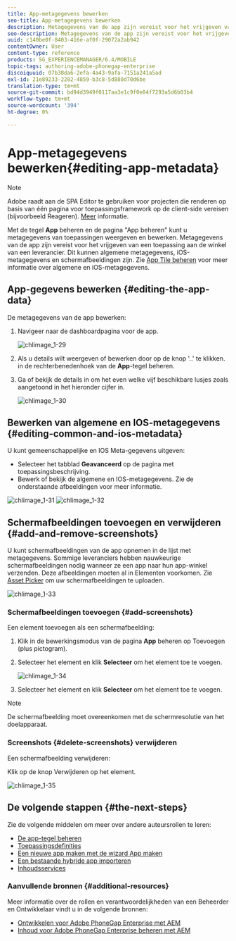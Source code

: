 ```yaml
---
title: App-metagegevens bewerken
seo-title: App-metagegevens bewerken
description: Metagegevens van de app zijn vereist voor het vrijgeven van een toepassing aan de winkel van een leverancier. Volg deze pagina voor meer informatie over het bewerken van toepassingsgegevens.
seo-description: Metagegevens van de app zijn vereist voor het vrijgeven van een toepassing aan de winkel van een leverancier. Volg deze pagina voor meer informatie over het bewerken van toepassingsgegevens.
uuid: c140be0f-8403-416e-af0f-29072a2ab942
contentOwner: User
content-type: reference
products: SG_EXPERIENCEMANAGER/6.4/MOBILE
topic-tags: authoring-adobe-phonegap-enterprise
discoiquuid: 07b38da6-2efa-4a43-9afa-7151a241a5ad
exl-id: 21e89233-2282-4859-b3c8-5d880d70d6be
translation-type: tm+mt
source-git-commit: bd94d3949f0117aa3e1c9f0e84f7293a5d6b03b4
workflow-type: tm+mt
source-wordcount: '394'
ht-degree: 0%

---
```


# App-metagegevens bewerken{#editing-app-metadata}

>[!NOTE]
>
>Adobe raadt aan de SPA Editor te gebruiken voor projecten die renderen op basis van één pagina voor toepassingsframework op de client-side vereisen (bijvoorbeeld Reageren). [Meer](/help/sites-developing/spa-overview.md) informatie.

Met de tegel **App** beheren en de pagina &quot;App beheren&quot; kunt u metagegevens van toepassingen weergeven en bewerken. Metagegevens van de app zijn vereist voor het vrijgeven van een toepassing aan de winkel van een leverancier. Dit kunnen algemene metagegevens, iOS-metagegevens en schermafbeeldingen zijn. Zie [App Tile beheren](/help/mobile/phonegap-app-details-tile.md) voor meer informatie over algemene en iOS-metagegevens.

## App-gegevens bewerken {#editing-the-app-data}

De metagegevens van de app bewerken:

1. Navigeer naar de dashboardpagina voor de app.

   ![chlimage_1-29](assets/chlimage_1-29.png)

1. Als u details wilt weergeven of bewerken door op de knop &#39;..&#39; te klikken. in de rechterbenedenhoek van de **App**-tegel beheren.

1. Ga of bekijk de details in om het even welke vijf beschikbare lusjes zoals aangetoond in het hieronder cijfer in.

   ![chlimage_1-30](assets/chlimage_1-30.png)

## Bewerken van algemene en IOS-metagegevens {#editing-common-and-ios-metadata}

U kunt gemeenschappelijke en IOS Meta-gegevens uitgeven:

* Selecteer het tabblad **Geavanceerd** op de pagina met toepassingsbeschrijving.
* Bewerk of bekijk de algemene en IOS-metagegevens. Zie de onderstaande afbeeldingen voor meer informatie.

![chlimage_1-31](assets/chlimage_1-31.png) ![chlimage_1-32](assets/chlimage_1-32.png)

## Schermafbeeldingen toevoegen en verwijderen {#add-and-remove-screenshots}

U kunt schermafbeeldingen van de app opnemen in de lijst met metagegevens. Sommige leveranciers hebben nauwkeurige schermafbeeldingen nodig wanneer ze een app naar hun app-winkel verzenden. Deze afbeeldingen moeten al in Elementen voorkomen. Zie [Asset Picker](/help/assets/asset-selector.md) om uw schermafbeeldingen te uploaden.

![chlimage_1-33](assets/chlimage_1-33.png)

### Schermafbeeldingen toevoegen {#add-screenshots}

Een element toevoegen als een schermafbeelding:

1. Klik in de bewerkingsmodus van de pagina **App** beheren op Toevoegen (plus pictogram).
1. Selecteer het element en klik **Selecteer** om het element toe te voegen.

   ![chlimage_1-34](assets/chlimage_1-34.png)

1. Selecteer het element en klik **Selecteer** om het element toe te voegen.

>[!NOTE]
>
>De schermafbeelding moet overeenkomen met de schermresolutie van het doelapparaat.

### Screenshots {#delete-screenshots} verwijderen

Een schermafbeelding verwijderen:

Klik op de knop Verwijderen op het element.

![chlimage_1-35](assets/chlimage_1-35.png)

## De volgende stappen {#the-next-steps}

Zie de volgende middelen om meer over andere auteursrollen te leren:

* [De app-tegel beheren](/help/mobile/phonegap-app-details-tile.md)
* [Toepassingsdefinities](/help/mobile/phonegap-app-definitions.md)
* [Een nieuwe app maken met de wizard App maken](/help/mobile/phonegap-create-new-app.md)
* [Een bestaande hybride app importeren](/help/mobile/phonegap-adding-content-to-imported-app.md)
* [Inhoudsservices](/help/mobile/develop-content-as-a-service.md)

### Aanvullende bronnen {#additional-resources}

Meer informatie over de rollen en verantwoordelijkheden van een Beheerder en Ontwikkelaar vindt u in de volgende bronnen:

* [Ontwikkelen voor Adobe PhoneGap Enterprise met AEM](/help/mobile/developing-in-phonegap.md)
* [Inhoud voor Adobe PhoneGap Enterprise beheren met AEM](/help/mobile/administer-phonegap.md)

